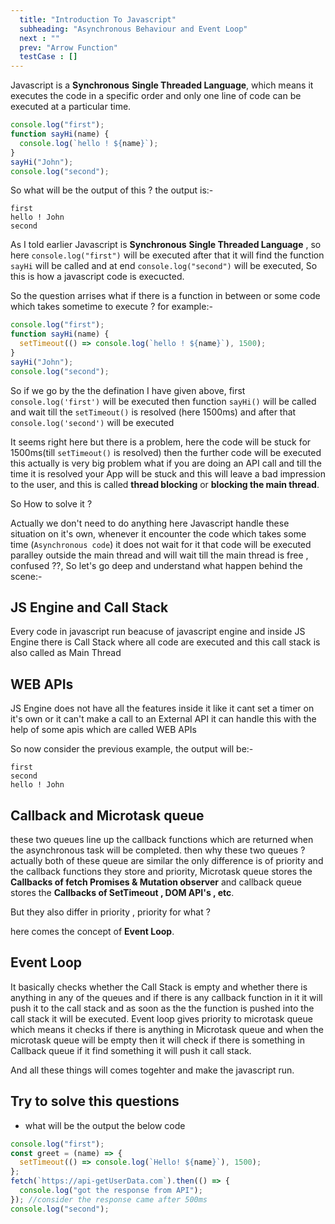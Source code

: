 ```yaml
---
  title: "Introduction To Javascript"
  subheading: "Asynchronous Behaviour and Event Loop"
  next : ""
  prev: "Arrow Function"
  testCase : []
---
```


Javascript is a **Synchronous** **Single Threaded Language**, which means it executes the code in a specific order and only one line of code can be executed at a particular time.

```js
console.log("first");
function sayHi(name) {
  console.log(`hello ! ${name}`);
}
sayHi("John");
console.log("second");
```

So what will be the output of this ?
the output is:-

```
first
hello ! John
second
```

As I told earlier Javascript is **Synchronous** **Single Threaded Language** , so here `console.log("first")` will be executed after that it will find the function `sayHi` will be called and at end `console.log("second")` will be executed, So this is how a javascript code is execucted.

So the question arrises what if there is a function in between or some code which takes sometime to execute ?
for example:-

```js
console.log("first");
function sayHi(name) {
  setTimeout(() => console.log(`hello ! ${name}`), 1500);
}
sayHi("John");
console.log("second");
```

So if we go by the the defination I have given above, first `console.log('first')` will be executed then function `sayHi()` will be called and wait till the `setTimeout()` is resolved (here 1500ms) and after that `console.log('second')` will be executed

It seems right here but there is a problem, here the code will be stuck for 1500ms(till `setTimeout()` is resolved) then the further code will be executed this actually is very big problem what if you are doing an API call and till the time it is resolved your App will be stuck and this will leave a bad impression to the user, and this is called **thread blocking** or **blocking the main thread**.

So How to solve it ?

Actually we don't need to do anything here Javascript handle these situation on it's own, whenever it encounter the code which takes some time (`Asynchronous code`) it does not wait for it that code will be executed paralley outside the main thread and will wait till the main thread is free , confused ??, So let's go deep and understand what happen behind the scene:-

## JS Engine and Call Stack

Every code in javascript run beacuse of javascript engine and inside JS Engine there is Call Stack where all code are executed and this call stack is also called as Main Thread

## WEB APIs

JS Engine does not have all the features inside it like it cant set a timer on it's own or it can't make a call to an External API it can handle this with the help of some apis which are called WEB APIs

So now consider the previous example, the output will be:-

```
first
second
hello ! John
```

## Callback and Microtask queue

these two queues line up the callback functions which are returned when the asynchronous task will be completed.
then why these two queues ?
actually both of these queue are similar the only difference is of priority and the callback functions they store and priority, Microtask queue stores the **Callbacks of fetch Promises & Mutation observer** and callback queue stores the **Callbacks of SetTimeout , DOM API's , etc**.

But they also differ in priority , priority for what ?

here comes the concept of **Event Loop**.

## Event Loop

It basically checks whether the Call Stack is empty and whether there is anything in any of the queues and if there is any callback function in it it will push it to the call stack and as soon as the the function is pushed into the call stack it will be executed.
Event loop gives priority to microtask queue which means it checks if there is anything in Microtask queue and when the microtask queue will be empty then it will check if there is something in Callback queue if it find something it will push it call stack.

And all these things will comes togehter and make the javascript run.

## Try to solve this questions

- what will be the output the below code

```js
console.log("first");
const greet = (name) => {
  setTimeout(() => console.log(`Hello! ${name}`), 1500);
};
fetch(`https://api-getUserData.com`).then(() => {
  console.log("got the response from API");
}); //consider the response came after 500ms
console.log("second");
```
